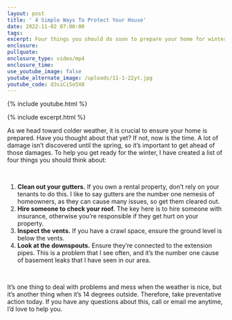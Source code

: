 ```yaml
---
layout: post
title: ' 4 Simple Ways To Protect Your House'
date: 2022-11-02 07:00:00
tags:
excerpt: Four things you should do soon to prepare your home for winter weather.
enclosure:
pullquote:
enclosure_type: video/mp4
enclosure_time:
use_youtube_image: false
youtube_alternate_image: /uploads/11-1-22yt.jpg
youtube_code: d3siCi5o5X8
---
```

{% include youtube.html %}

{% include excerpt.html %}

As we head toward colder weather, it is crucial to ensure your home is prepared. Have you thought about that yet? If not, now is the time. A lot of damage isn’t discovered until the spring, so it’s important to get ahead of those damages. To help you get ready for the winter, I have created a list of four things you should think about:&nbsp;

&nbsp;

1. **Clean out your gutters.** If you own a rental property, don’t rely on your tenants to do this. I like to say gutters are the number one nemesis of homeowners, as they can cause many issues, so get them cleared out.&nbsp;
2. **Hire someone to check your roof.** The key here is to hire someone with insurance, otherwise you’re responsible if they get hurt on your property.&nbsp;
3. **Inspect the vents.** If you have a crawl space, ensure the ground level is below the vents.&nbsp;
4. **Look at the downspouts.** Ensure they’re connected to the extension pipes. This is a problem that I see often, and it’s the number one cause of basement leaks that I have seen in our area.&nbsp;

&nbsp;

It’s one thing to deal with problems and mess when the weather is nice, but it’s another thing when it’s 14 degrees outside. Therefore, take preventative action today. If you have any questions about this, call or email me anytime, I’d love to help you.